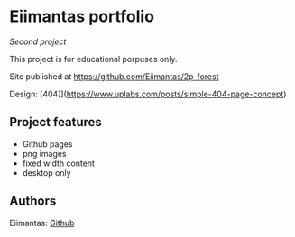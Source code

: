 # Eiimantas portfolio

_Second project_

This project is for educational porpuses only.

Site published at https://github.com/Eiimantas/2p-forest

Design: [404]](https://www.uplabs.com/posts/simple-404-page-concept)

## Project features

- Github pages
- png images
- fixed width content
- desktop only


## Authors

Eiimantas: [Github](https://github.com/Eiimantas)